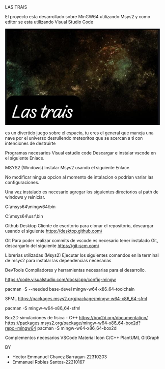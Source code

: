 LAS TRAIS

El proyecto esta desarrollado sobre MinGW64 utilizando Msys2 y como editor se esta utilizando Visual Studio Code

![](images/portada2.jpg)

es un divertido juego sobre el espacio, tu eres el general que maneja una nave por el universo desrullendo meteoritos que se acercan a ti con intenciones de destruirte













Programas necesarios
Visual estudio code
Descargar e instalar vscode en el siguiente Enlace.

MSYS2 (Windows)
Instalar Msys2 usando el siguiente Enlace.

No modificar ningua opcion al momento de intalacion o podrian variar las configuraciones.

Una vez instalado es necesario agregar los siguientes directorios al path de windows y reiniciar.

C:\msys64\mingw64\bin

C:\msys64\usr\bin




Github Desktop
Cliente de escritorio para clonar el repositorio, descargar usando el siguiente 
https://desktop.github.com/

Git
Para poder realizar commits de vscode es necesario tener instalado Git, descargarlo del siguiente 
https://git-scm.com/




Librerias utilizadas (Msys2)
Ejecutar los siguientes comandos en la terminal de msys2 para instalar las dependencias necesarias

DevTools
Compiladores y herramientas necesarias para el desarrollo.

https://code.visualstudio.com/docs/cpp/config-mingw

pacman -S --needed base-devel mingw-w64-x86_64-toolchain

SFML
https://packages.msys2.org/package/mingw-w64-x86_64-sfml

pacman -S mingw-w64-x86_64-sfml

Box2D simulaciones de fisica - C++
https://box2d.org/documentation/ https://packages.msys2.org/package/mingw-w64-x86_64-box2d?repo=mingw64 pacman -S mingw-w64-x86_64-box2d

Complementos necesarios VSCode
Material Icon
C/C++
PlantUML
GitGraph



BY
- Hector Emmanuel Chavez Barragan-22310203
- Emmanuel Robles Santos-22310167